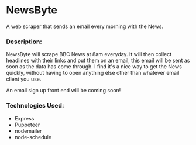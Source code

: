 # NewsByte

A web scraper that sends an email every morning with the News. 
### Description:

NewsByte will scrape BBC News at 8am everyday. It will then collect headlines with their links and put them on an email, this email will be sent as soon as the data has come through. I find it's a nice way to get the News quickly, without having to open anything else other than whatever email client you use. 

An email sign up front end will be coming soon!

### Technologies Used: 

- Express
- Puppeteer
- nodemailer
- node-schedule